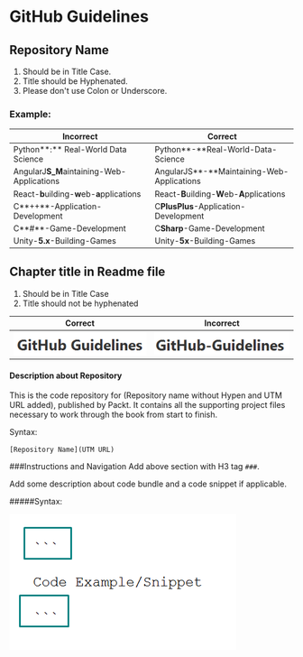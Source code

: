 # GitHub Guidelines

## Repository Name
1. Should be in Title Case.
2. Title should be Hyphenated.
3. Please don't use Colon or Underscore.


### Example:

| Incorrect | Correct |
|-----------|---------|
| Python**:** Real-World Data Science | Python**-**Real-World-Data-Science |
| AngularJ**S_M**aintaining-Web-Applications | AngularJS**-**Maintaining-Web-Applications |
| React-**b**uilding-**w**eb-**a**pplications | React-**B**uilding-**W**eb-**A**pplications |
| C**++**-Application-Development | C**PlusPlus**-Application-Development |
| C**#**-Game-Development | C**Sharp**-Game-Development |
| Unity-**5.x**-Building-Games | Unity-**5x**-Building-Games |



## Chapter title in Readme file
1. Should be in Title Case
2. Title should not be hyphenated


| Correct | Incorrect|
|---------|----------|
| ![GitHub Guidelines](/Screenshot_1.png) | ![GitHub Guidelines](/Screenshot_2.png) |

#### Description about Repository
This is the code repository for (Repository name without Hypen and UTM URL added), published by Packt. It contains all the supporting project files necessary to work through the book from start to finish.

Syntax:
```
[Repository Name](UTM URL)
```
###Instructions and Navigation
Add above section with H3 tag `###`.

Add some description about code bundle and a code snippet if applicable.

#####Syntax:

![Code Snippet](/Screenshot_3.png)



